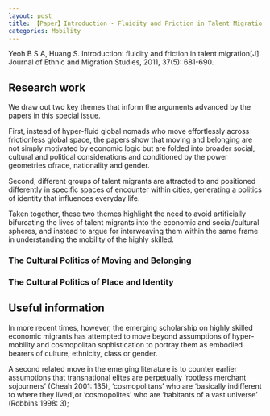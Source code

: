 ```yaml
---
layout: post
title: 【Paper】Introduction - Fluidity and Friction in Talent Migration
categories: Mobility
---
```


Yeoh B S A, Huang S. Introduction: fluidity and friction in talent migration[J]. Journal of Ethnic and Migration Studies, 2011, 37(5): 681-690.

## Research work

We draw out two key themes that inform the arguments advanced by the papers in this special issue. 

First, instead of hyper-fluid global nomads who move effortlessly across frictionless global space, the papers show that moving and belonging are not simply motivated by economic logic but are folded into broader social, cultural and political considerations and conditioned by the power geometries ofrace, nationality and gender. 

Second, different groups of talent migrants are attracted to and positioned differently in specific spaces of encounter within cities, generating a politics of identity that influences everyday life. 

Taken together, these two themes highlight the need to avoid artificially bifurcating the lives of talent migrants into the economic and social/cultural spheres, and instead to argue for interweaving them within the same frame in understanding the mobility of the highly skilled.

### The Cultural Politics of Moving and Belonging

### The Cultural Politics of Place and Identity

## Useful information

In more recent times, however, the emerging scholarship on highly skilled economic migrants has attempted to move beyond assumptions of hyper-mobility and cosmopolitan sophistication to portray them as embodied bearers of culture, ethnicity, class or gender. 

A second related move in the emerging literature is to counter earlier assumptions that transnational elites are perpetually ‘rootless merchant sojourners’ (Cheah 2001: 135), ‘cosmopolitans’ who are ‘basically indifferent to where they lived’,or ‘cosmopolites’ who are ‘habitants of a vast universe’ (Robbins 1998: 3); 